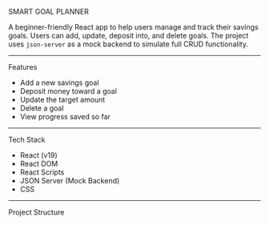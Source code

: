  SMART GOAL PLANNER

A beginner-friendly React app to help users manage and track their savings goals. Users can add, update, deposit into, and delete goals. The project uses `json-server` as a mock backend to simulate full CRUD functionality.

---

 Features

- Add a new savings goal
- Deposit money toward a goal
- Update the target amount
- Delete a goal
- View progress saved so far

---

 Tech Stack

- React (v19)
- React DOM
- React Scripts
- JSON Server (Mock Backend)
- CSS

---

 Project Structure

